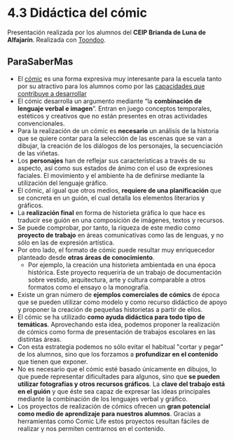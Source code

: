 # 4.3 Didáctica del cómic

Presentación realizada por los alumnos del **CEIP Brianda de Luna de Alfajarín**. Realizada con [Toondoo](http://www.toondoo.com/).

## ParaSaberMas

*   El [cómic](http://es.wikipedia.org/wiki/Cómic) es una forma expresiva muy interesante para la escuela tanto por su atractivo para los alumnos como por las [capacidades que contribuye a desarrollar](http://www.uclm.es/profesorado/ricardo/COMIC2.html)
*   El cómic desarrolla un argumento mediante “la **combinación de lenguaje verbal e imagen**”. Entran en juego conceptos temporales, estéticos y creativos que no están presentes en otras actividades convencionales.
*   Para la realización de un cómic es **necesario** un análisis de la historia que se quiere contar para la selección de las escenas que se van a dibujar, la creación de los diálogos de los personajes, la secuenciación de las viñetas.
*   Los **personajes** han de reflejar sus características a través de su aspecto, así como sus estados de ánimo con el uso de expresiones faciales. El movimiento y el ambiente ha de definirse mediante la utilización del lenguaje gráfico.
*   El cómic, al igual que otros medios, **requiere de una planificación** que se concreta en un guión, el cual detalla los elementos literarios y gráficos.
*   La **realización final** en forma de historieta gráfica lo que hace es traducir ese guión en una composición de imágenes, textos y recursos.
*   Se puede comprobar, por tanto, la riqueza de este medio como **proyecto de trabajo** en áreas comunicativas como las de lenguas, y no sólo en las de expresión artística.
*   Por otro lado, el formato de cómic puede resultar muy enriquecedor planteado desde **otras áreas de conocimiento**.
    *   Por ejemplo, la creación una historieta ambientada en una época histórica. Este proyecto requeriría de un trabajo de documentación sobre vestido, arquitectura, arte y cultura comparable a otros formatos como el ensayo o la monografía.
*   Existe un gran número de **ejemplos comerciales de cómics** de época que se pueden utilizar como modelo y como recurso didáctico de apoyo y proponer la creación de pequeñas historietas a partir de ellos.
*   El cómic se ha utilizado **como ayuda didáctica para todo tipo de temáticas**. Aprovechando esta idea, podemos proponer la realización de cómics como forma de presentación de trabajos escolares en las distintas áreas.
*   Con esta estrategia podemos no sólo evitar el habitual "cortar y pegar" de los alumnos, sino que los forzamos a **profundizar en el contenido** que tienen que exponer.
*   No es necesario que el cómic esté basado únicamente en dibujos, lo que puede representar dificultades para algunos, sino que **se pueden utilizar fotografías y otros recursos gráficos**. La **clave del trabajo está en el guión** y que éste sea capaz de expresar las ideas principales mediante la combinación de los lenguajes verbal y gráfico.
*   Los proyectos de realización de cómics ofrecen un **gran potencial como medio de aprendizaje para nuestros alumnos**. Gracias a herramientas como Comic Life estos proyectos resultan fáciles de realizar y nos permiten centrarnos en el contenido.

